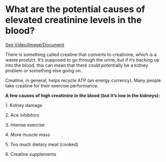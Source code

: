 # What are the potential causes of elevated creatinine levels in the blood?

[See Video/Image/Document](https://hls-player.drberg.com/asset?path=migrated-assets/causes-of-high-creatinine-levels-in-blood-drberg-on-elevated-creatinine-levels)

There is something called creatine that converts to creatinine, which is a waste product. It’s supposed to go through the urine, but if it’s backing up into the blood, this can mean that there could potentially be a kidney problem or something else going on.

Creatine, in general, helps recycle ATP (an energy currency). Many people take creatine for their exercise performance.

**A few causes of high creatinine in the blood (but it’s low in the kidneys):**

1\. Kidney damage

2\. Ace inhibitors

3\. Intense exercise

4\. More muscle mass

5\. Too much dietary meat (cooked)

6\. Creatine supplements